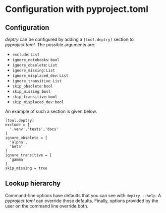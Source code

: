 # Configuration with pyproject.toml

## Configuration

_deptry_ can be configured by adding a `[tool.deptry]` section to _pyproject.toml_. The possible arguments are:

- `exclude`: `List`
- `ignore_notebooks`: `bool`
- `ignore_obsolete`: `List`
- `ignore_missing`: `List`
- `ignore_misplaced_dev`: `List`
- `ignore_transitive`: `List`
- `skip_obsolete`: `bool`
- `skip_missing`: `bool`
- `skip_transitive`: `bool`
- `skip_misplaced_dev`: `bool`

An example of such a section is given below.

```
[tool.deptry]
exclude = [
  '.venv','tests','docs'
]
ignore_obsolete = [
  'alpha',
  'beta'
]
ignore_transitive = [
  'gamma'
]
skip_missing = true
```

## Lookup hierarchy

Command-line options have defaults that you can see with `deptry --help`. A _pyproject.toml_ can override those defaults. Finally, options provided by the user on the command line override both.